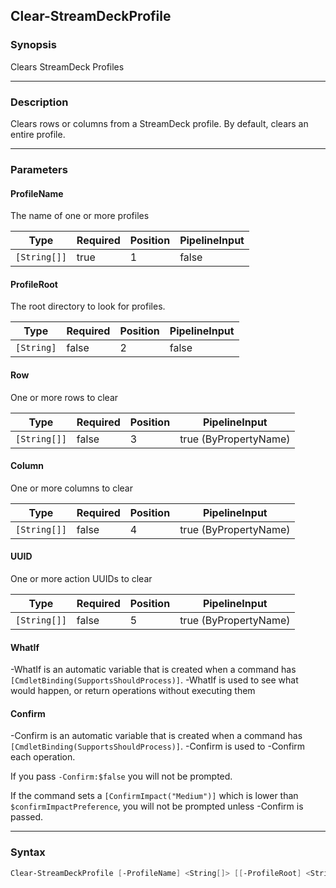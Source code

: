 Clear-StreamDeckProfile
-----------------------

### Synopsis
Clears StreamDeck Profiles

---

### Description

Clears rows or columns from a StreamDeck profile.  By default, clears an entire profile.

---

### Parameters
#### **ProfileName**
The name of one or more profiles

|Type        |Required|Position|PipelineInput|
|------------|--------|--------|-------------|
|`[String[]]`|true    |1       |false        |

#### **ProfileRoot**
The root directory to look for profiles.

|Type      |Required|Position|PipelineInput|
|----------|--------|--------|-------------|
|`[String]`|false   |2       |false        |

#### **Row**
One or more rows to clear

|Type        |Required|Position|PipelineInput        |
|------------|--------|--------|---------------------|
|`[String[]]`|false   |3       |true (ByPropertyName)|

#### **Column**
One or more columns to clear

|Type        |Required|Position|PipelineInput        |
|------------|--------|--------|---------------------|
|`[String[]]`|false   |4       |true (ByPropertyName)|

#### **UUID**
One or more action UUIDs to clear

|Type        |Required|Position|PipelineInput        |
|------------|--------|--------|---------------------|
|`[String[]]`|false   |5       |true (ByPropertyName)|

#### **WhatIf**
-WhatIf is an automatic variable that is created when a command has ```[CmdletBinding(SupportsShouldProcess)]```.
-WhatIf is used to see what would happen, or return operations without executing them
#### **Confirm**
-Confirm is an automatic variable that is created when a command has ```[CmdletBinding(SupportsShouldProcess)]```.
-Confirm is used to -Confirm each operation.

If you pass ```-Confirm:$false``` you will not be prompted.

If the command sets a ```[ConfirmImpact("Medium")]``` which is lower than ```$confirmImpactPreference```, you will not be prompted unless -Confirm is passed.

---

### Syntax
```PowerShell
Clear-StreamDeckProfile [-ProfileName] <String[]> [[-ProfileRoot] <String>] [[-Row] <String[]>] [[-Column] <String[]>] [[-UUID] <String[]>] [-WhatIf] [-Confirm] [<CommonParameters>]
```
